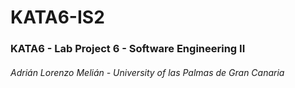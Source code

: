 # KATA6-IS2
### KATA6 - Lab Project 6 - Software Engineering II
###### Adrián Lorenzo Melián - University of las Palmas de Gran Canaria
